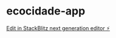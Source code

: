 # ecocidade-app

[Edit in StackBlitz next generation editor ⚡️](https://stackblitz.com/~/github.com/jeandeniss/ecocidade-app)